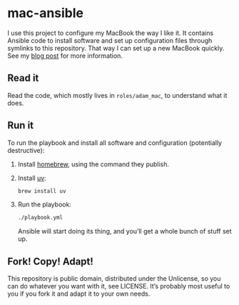 mac-ansible
===========

I use this project to configure my MacBook the way I like it.
It contains Ansible code to install software and set up configuration files through symlinks to this repository.
That way I can set up a new MacBook quickly.
See my [blog post](https://adamj.eu/tech/2019/03/20/how-i-provision-my-macbook-with-ansible/) for more information.

Read it
-------

Read the code, which mostly lives in `roles/adam_mac`, to understand what it does.

Run it
------

To run the playbook and install all software and configuration (potentially destructive):

1. Install [homebrew](http://brew.sh/), using the command they publish.

2. Install [uv](https://docs.astral.sh/uv/):

   ```bash
   brew install uv
   ```

3. Run the playbook:

   ```bash
   ./playbook.yml
   ```

   Ansible will start doing its thing, and you’ll get a whole bunch of stuff set up.

Fork! Copy! Adapt!
------------------

This repository is public domain, distributed under the Unlicense, so you can do whatever you want with it, see LICENSE.
It’s probably most useful to you if you fork it and adapt it to your own needs.
